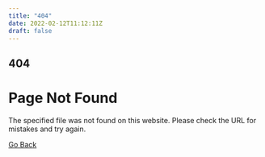```yaml
---
title: "404"
date: 2022-02-12T11:12:11Z
draft: false
---
```

<div id="pagetitle">
		<div id="errormessage">
			<h2>404</h2>
			<h1>Page Not Found</h1>
				<p>The specified file was not found on this website. Please check the URL for mistakes and try again.</p>
				<p><a href="javascript:history.back()">Go Back</a></p>
		</div>
